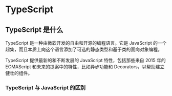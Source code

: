 # TypeScript

## TypeScript 是什么
TypeScript 是一种由微软开发的自由和开源的编程语言。它是 JavaScript 的一个超集，而且本质上向这个语言添加了可选的静态类型和基于类的面向对象编程。

TypeScript 提供最新的和不断发展的 JavaScript 特性，包括那些来自 2015 年的 ECMAScript 和未来的提案中的特性，比如异步功能和 Decorators，以帮助建立健壮的组件。

### TypeScript 与 JavaScript 的区别
